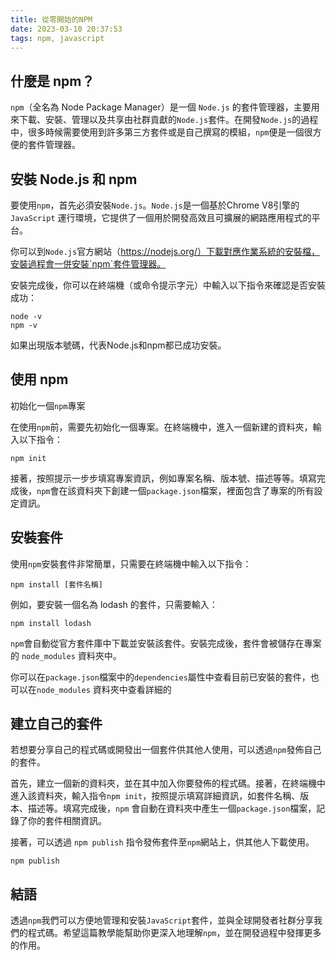 ```yaml
---
title: 從零開始的NPM
date: 2023-03-10 20:37:53
tags: npm, javascript
---
```


## 什麼是 npm？

`npm`（全名為 Node Package Manager）是一個 `Node.js` 的套件管理器，主要用來下載、安裝、管理以及共享由社群貢獻的`Node.js`套件。在開發`Node.js`的過程中，很多時候需要使用到許多第三方套件或是自己撰寫的模組，`npm`便是一個很方便的套件管理器。

## 安裝 Node.js 和 npm

要使用`npm`，首先必須安裝`Node.js`。`Node.js`是一個基於Chrome V8引擎的`JavaScript` 運行環境，它提供了一個用於開發高效且可擴展的網路應用程式的平台。

你可以到`Node.js`官方網站（https://nodejs.org/）下載對應作業系統的安裝檔，安裝過程會一併安裝`npm`套件管理器。

安裝完成後，你可以在終端機（或命令提示字元）中輸入以下指令來確認是否安裝成功：

```shell
node -v
npm -v
```

如果出現版本號碼，代表Node.js和npm都已成功安裝。

## 使用 npm

初始化一個`npm`專案

在使用`npm`前，需要先初始化一個專案。在終端機中，進入一個新建的資料夾，輸入以下指令：

```shell
npm init
```

接著，按照提示一步步填寫專案資訊，例如專案名稱、版本號、描述等等。填寫完成後，`npm`會在該資料夾下創建一個`package.json`檔案，裡面包含了專案的所有設定資訊。

## 安裝套件

使用`npm`安裝套件非常簡單，只需要在終端機中輸入以下指令：

```shell
npm install [套件名稱]
```

例如，要安裝一個名為 lodash 的套件，只需要輸入：

```shell
npm install lodash
```

`npm`會自動從官方套件庫中下載並安裝該套件。安裝完成後，套件會被儲存在專案的 `node_modules` 資料夾中。

你可以在`package.json`檔案中的`dependencies`屬性中查看目前已安裝的套件，也可以在`node_modules` 資料夾中查看詳細的

## 建立自己的套件

若想要分享自己的程式碼或開發出一個套件供其他人使用，可以透過`npm`發佈自己的套件。

首先，建立一個新的資料夾，並在其中加入你要發佈的程式碼。接著，在終端機中進入該資料夾，輸入指令`npm init`，按照提示填寫詳細資訊，如套件名稱、版本、描述等。填寫完成後，`npm` 會自動在資料夾中產生一個`package.json`檔案，記錄了你的套件相關資訊。

接著，可以透過 `npm publish` 指令發佈套件至`npm`網站上，供其他人下載使用。

```shell
npm publish
```

## 結語

透過`npm`我們可以方便地管理和安裝`JavaScript`套件，並與全球開發者社群分享我們的程式碼。希望這篇教學能幫助你更深入地理解`npm`，並在開發過程中發揮更多的作用。
